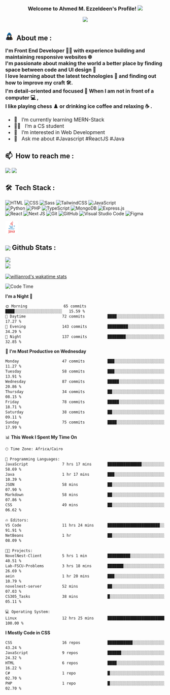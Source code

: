 <h3 align="center">
  Welcome to Ahmed M. Ezzeldeen's Profile!
  <img src="https://media.giphy.com/media/hvRJCLFzcasrR4ia7z/giphy.gif" width="28">
</h3>

<!-- Typing SVG by DenverCoder1 - https://github.com/DenverCoder1/readme-typing-svg -->
<p align="center">
  <a href="https://github.com/DenverCoder1/readme-typing-svg"><img src="https://readme-typing-svg.herokuapp.com/?lines=I'm%20Junior%20Software%20Engineer%20👨‍💻;I'm%20Front-End%20developer;Always%20learning%20new%20things&font=Fira%20Code&center=true&width=440&height=45&color=2196f3&vCenter=true&size=24"></a>
</p>

## <img src ="https://github.com/0xAbdulKhalid/0xAbdulKhalid/raw/main/assets/mdImages/about_me.gif" width=25px> &nbsp;About me :

<p Style="font-size:16px; font-weight:bold; ">
I'm Front End Developer 🧑‍💻 with experience building and maintaining responsive websites 🌐<br>
I'm passionate about making the world a better place by finding space between code and UI design 🎨<br>
I love learning about the latest technologies 🚀 and finding out how to improve my craft 🛠️.<br> I'm detail-oriented and focused 🤏 
When I am not in front of a computer 💻️ ,<br> I like playing chess ♟️ or drinking ice coffee and relaxing ☕️ .
</p>

<ul style="font-size:16px">
<li>🌱 &nbsp; I’m currently learning MERN-Stack</li>
<li>👨‍💻 &nbsp; I’m a CS student</li>
<li>👀 &nbsp; I’m interested in Web Development</li>
<li>💬 &nbsp; Ask me about #Javascript #ReactJS #Java</li>
</ul>

## 📫 &nbsp;How to reach me :

<a href="https://www.linkedin.com/in/ahmed3zzeldeen/" target="_blank"><img src="https://img.shields.io/badge/-Ahmed%20M.%20Ezzeldeen-0077B5?style=for-the-badge&logo=Linkedin&logoColor=white"/></a>
<a href="https://telegram.me/Ahmed3zzeldeen" target="_blank"><img src="https://img.shields.io/badge/-Ahmed%20M.%20Ezzeldeen-0077B5?style=for-the-badge&logo=Telegram&logoColor=white"/></a>

## 🛠 &nbsp;Tech Stack :

![HTML](https://img.shields.io/badge/HTML5-E34F26?style=for-the-badge&logo=html5&logoColor=white) ![CSS](https://img.shields.io/badge/CSS3-1572B6?style=for-the-badge&logo=css3&logoColor=white) ![Sass](https://img.shields.io/badge/Sass-CC6699?style=for-the-badge&logo=sass&logoColor=white) ![TailwindCSS](https://img.shields.io/badge/tailwindcss-%2338B2AC.svg?style=for-the-badge&logo=tailwind-css&logoColor=white) ![JavaScript](https://img.shields.io/badge/JavaScript-323330?style=for-the-badge&logo=javascript&logoColor=F7DF1E) </br> ![Python](https://img.shields.io/badge/Python-FFD43B?style=for-the-badge&logo=python&logoColor=blue) ![PHP](https://img.shields.io/badge/PHP-777BB4?style=for-the-badge&logo=php&logoColor=white) ![TypeScript](https://img.shields.io/badge/typescript-%23007ACC.svg?style=for-the-badge&logo=typescript&logoColor=white) ![MongoDB](https://img.shields.io/badge/MongoDB-%234ea94b.svg?style=for-the-badge&logo=mongodb&logoColor=white) ![Express.js](https://img.shields.io/badge/express.js-%23404d59.svg?style=for-the-badge&logo=express&logoColor=%2361DAFB) </br> ![React](https://img.shields.io/badge/react-%2320232a.svg?style=for-the-badge&logo=react&logoColor=%2361DAFB) ![Next JS](https://img.shields.io/badge/Next-black?style=for-the-badge&logo=next.js&logoColor=white) ![Git](https://img.shields.io/badge/GIT-E44C30?style=for-the-badge&logo=git&logoColor=white) ![GitHub](https://img.shields.io/badge/GitHub-100000?style=for-the-badge&logo=github&logoColor=white) ![Visual Studio Code](https://img.shields.io/badge/VSCode-0078D4?style=for-the-badge&logo=visual%20studio%20code&logoColor=white) ![Figma](https://img.shields.io/badge/figma-%23F24E1E.svg?style=for-the-badge&logo=figma&logoColor=white)&nbsp;

<a href="https://www.java.com" target="_blank"> <img src="https://raw.githubusercontent.com/devicons/devicon/master/icons/java/java-original-wordmark.svg" alt="java" width="40" height="40"/></a>

<!-- ![Figma](https://img.shields.io/badge/figma-05122A.svg?style=for-the-badge&logo=figma&logoColor=white) -->

## <img src = "https://media.giphy.com/media/iY8CRBdQXODJSCERIr/giphy.gif" align="center" width ="30px"> Github Stats :

![](https://github-readme-stats.vercel.app/api?username=Ahmed3zzeldeen&theme=tokyonight&hide_border=false&include_all_commits=false&count_private=false)<br/>
![](https://github-readme-streak-stats.herokuapp.com/?user=Ahmed3zzeldeen&theme=tokyonight&hide_border=false)<br/>

[![willianrod's wakatime stats](https://github-readme-stats.vercel.app/api/wakatime?username=ahmed3zzeldeen&layout=compact)](https://github.com/anuraghazra/github-readme-stats)

<!--START_SECTION:waka-->
![Code Time](http://img.shields.io/badge/Code%20Time-701%20hrs%202%20mins-blue)

**I'm a Night 🦉** 

```text
🌞 Morning                65 commits          ████░░░░░░░░░░░░░░░░░░░░░   15.59 % 
🌆 Daytime                72 commits          ████░░░░░░░░░░░░░░░░░░░░░   17.27 % 
🌃 Evening                143 commits         █████████░░░░░░░░░░░░░░░░   34.29 % 
🌙 Night                  137 commits         ████████░░░░░░░░░░░░░░░░░   32.85 % 
```
📅 **I'm Most Productive on Wednesday** 

```text
Monday                   47 commits          ███░░░░░░░░░░░░░░░░░░░░░░   11.27 % 
Tuesday                  58 commits          ███░░░░░░░░░░░░░░░░░░░░░░   13.91 % 
Wednesday                87 commits          █████░░░░░░░░░░░░░░░░░░░░   20.86 % 
Thursday                 34 commits          ██░░░░░░░░░░░░░░░░░░░░░░░   08.15 % 
Friday                   78 commits          █████░░░░░░░░░░░░░░░░░░░░   18.71 % 
Saturday                 38 commits          ██░░░░░░░░░░░░░░░░░░░░░░░   09.11 % 
Sunday                   75 commits          ████░░░░░░░░░░░░░░░░░░░░░   17.99 % 
```


📊 **This Week I Spent My Time On** 

```text
🕑︎ Time Zone: Africa/Cairo

💬 Programming Languages: 
JavaScript               7 hrs 17 mins       ███████████████░░░░░░░░░░   58.69 % 
Java                     1 hr 17 mins        ███░░░░░░░░░░░░░░░░░░░░░░   10.39 % 
JSON                     58 mins             ██░░░░░░░░░░░░░░░░░░░░░░░   07.90 % 
Markdown                 58 mins             ██░░░░░░░░░░░░░░░░░░░░░░░   07.86 % 
CSS                      49 mins             ██░░░░░░░░░░░░░░░░░░░░░░░   06.62 % 

🔥 Editors: 
VS Code                  11 hrs 24 mins      ███████████████████████░░   91.91 % 
NetBeans                 1 hr                ██░░░░░░░░░░░░░░░░░░░░░░░   08.09 % 

🐱‍💻 Projects: 
NovelNest-Client         5 hrs 1 min         ██████████░░░░░░░░░░░░░░░   40.51 % 
Lab-FSCU-Problems        3 hrs 18 mins       ███████░░░░░░░░░░░░░░░░░░   26.69 % 
aein                     1 hr 20 mins        ███░░░░░░░░░░░░░░░░░░░░░░   10.79 % 
novelnest-server         52 mins             ██░░░░░░░░░░░░░░░░░░░░░░░   07.03 % 
CS305_Tasks              38 mins             █░░░░░░░░░░░░░░░░░░░░░░░░   05.11 % 

💻 Operating System: 
Linux                    12 hrs 25 mins      █████████████████████████   100.00 % 
```

**I Mostly Code in CSS** 

```text
CSS                      16 repos            ███████████░░░░░░░░░░░░░░   43.24 % 
JavaScript               9 repos             ██████░░░░░░░░░░░░░░░░░░░   24.32 % 
HTML                     6 repos             ████░░░░░░░░░░░░░░░░░░░░░   16.22 % 
C#                       1 repo              █░░░░░░░░░░░░░░░░░░░░░░░░   02.70 % 
PHP                      1 repo              █░░░░░░░░░░░░░░░░░░░░░░░░   02.70 % 
```




<!--END_SECTION:waka-->
